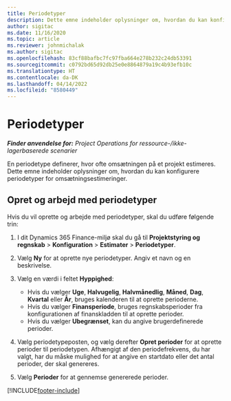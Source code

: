```yaml
---
title: Periodetyper
description: Dette emne indeholder oplysninger om, hvordan du kan konfigurere periodetyper for omsætningsestimeringer.
author: sigitac
ms.date: 11/16/2020
ms.topic: article
ms.reviewer: johnmichalak
ms.author: sigitac
ms.openlocfilehash: 83cf88bafbc7fc97fba664e278b232c24db53391
ms.sourcegitcommit: c0792bd65d92db25e0e8864879a19c4b93efb10c
ms.translationtype: HT
ms.contentlocale: da-DK
ms.lasthandoff: 04/14/2022
ms.locfileid: "8580449"
---
```

# <a name="period-types"></a>Periodetyper

_**Finder anvendelse for:** Project Operations for ressource-/ikke-lagerbaserede scenarier_

En periodetype definerer, hvor ofte omsætningen på et projekt estimeres. Dette emne indeholder oplysninger om, hvordan du kan konfigurere periodetyper for omsætningsestimeringer. 

## <a name="create-and-work-with-period-types"></a>Opret og arbejd med periodetyper
Hvis du vil oprette og arbejde med periodetyper, skal du udføre følgende trin:

1. I dit Dynamics 365 Finance-miljø skal du gå til **Projektstyring og regnskab** > **Konfiguration** > **Estimater** > **Periodetyper**.
2. Vælg **Ny** for at oprette nye periodetyper. Angiv et navn og en beskrivelse.
3. Vælg en værdi i feltet **Hyppighed**:

    - Hvis du vælger **Uge**, **Halvugelig**, **Halvmånedlig**, **Måned**, **Dag**, **Kvartal** eller **År**, bruges kalenderen til at oprette perioderne. 
    - Hvis du vælger **Finansperiode**, bruges regnskabsperioder fra konfigurationen af finanskladden til at oprette perioder.
    - Hvis du vælger **Ubegrænset**, kan du angive brugerdefinerede perioder.
4. Vælg periodetypeposten, og vælg derefter **Opret perioder** for at oprette perioder til periodetypen. Afhængigt af den periodefrekvens, du har valgt, har du måske mulighed for at angive en startdato eller det antal perioder, der skal genereres.
5. Vælg **Perioder** for at gennemse genererede perioder.



[!INCLUDE[footer-include](../includes/footer-banner.md)]